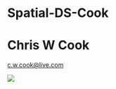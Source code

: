 # Spatial-DS-Cook

# Chris W Cook

c.w.cook@live.com

![](https://avatars0.githubusercontent.com/u/21323208?v=3&s=160)
